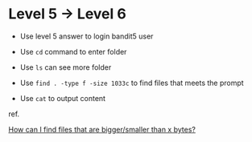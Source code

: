 Level 5 → Level 6
===

- Use level 5 answer to login bandit5 user

- Use `cd` command to enter folder

- Use `ls` can see more folder

- Use `find . -type f -size 1033c` to find files that meets the prompt

- Use `cat` to output content

ref.

[How can I find files that are bigger/smaller than x bytes?](https://superuser.com/questions/204564/how-can-i-find-files-that-are-bigger-smaller-than-x-bytes)